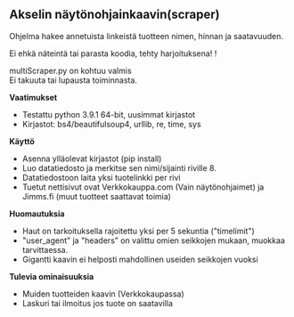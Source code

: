 ## Akselin näytönohjainkaavin(scraper)

Ohjelma hakee annetuista linkeistä tuotteen nimen, hinnan ja saatavuuden.

Ei ehkä näteintä tai parasta koodia, tehty harjoituksena! !

multiScraper.py on kohtuu valmis  
Ei takuuta tai lupausta toiminnasta.

**Vaatimukset**

 - Testattu python 3.9.1 64-bit, uusimmat kirjastot
 - Kirjastot: bs4/beautifulsoup4, urllib, re, time, sys

**Käyttö**

 - Asenna ylläolevat kirjastot (pip install)
 - Luo datatiedosto ja merkitse sen nimi/sijainti riville 8.
 - Datatiedostoon laita yksi tuotelinkki per rivi
 - Tuetut nettisivut ovat Verkkokauppa.com (Vain näytönohjaimet) ja Jimms.fi (muut tuotteet saattavat toimia)

**Huomautuksia**

 - Haut on tarkoituksella rajoitettu yksi per 5 sekuntia ("timelimit")
 - "user_agent" ja "headers" on valittu omien seikkojen mukaan, muokkaa tarvittaessa.
 - Gigantti kaavin ei helposti mahdollinen useiden seikkojen vuoksi

**Tulevia ominaisuuksia**

 - Muiden tuotteiden kaavin (Verkkokaupassa)
 - Laskuri tai ilmoitus jos tuote on saatavilla

